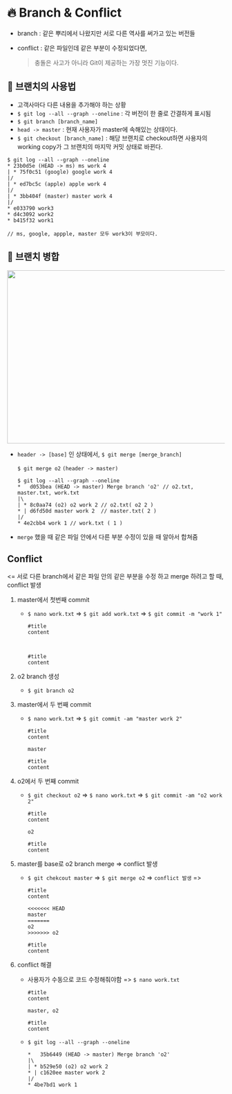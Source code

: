 # 🔥 Branch & Conflict

+ branch : 같은 뿌리에서 나왔지만 서로 다른 역사를 써가고 있는 버전들

+ conflict : 같은 파일인데 같은 부분이 수정되었다면,  

  > 충돌은 사고가 아니라 Git이 제공하는 가장 멋진 기능이다.



## 🚩 브랜치의 사용법

+ 고객사마다 다른 내용을 추가해야 하는 상황 
+ `$ git log --all --graph --oneline` :  각 버전이 한 줄로 간결하게 표시됨
+ `$ git branch [branch_name]`
+ `head -> master` : 현재 사용자가 master에 속해있는 상태이다. 
+ `$ git checkout [branch_name]` : 해당 브랜치로 checkout하면 사용자의 working copy가 그 브랜치의 마지막 커밋 상태로 바뀐다. 

```git
$ git log --all --graph --oneline
* 23b0d5e (HEAD -> ms) ms work 4
| * 75f0c51 (google) google work 4
|/
| * ed7bc5c (apple) apple work 4
|/
| * 3bb404f (master) master work 4
|/
* e033790 work3
* d4c3092 work2
* b415f32 work1

// ms, google, appple, master 모두 work3이 부모이다. 
```





## 🚩 브랜치 병합

<img src = "https://user-images.githubusercontent.com/31370590/125619603-49a7a3ae-a4c0-4bf8-9778-355868521811.PNG" width = "600" height = "400">

+ `header -> [base]` 인 상태에서,  `$ git merge [merge_branch]`

  `$ git merge o2` `(header -> master)`

  ```git
  $ git log --all --graph --oneline
  *   d053bea (HEAD -> master) Merge branch 'o2' // o2.txt, master.txt, work.txt 
  |\
  | * 8c0aa74 (o2) o2 work 2 // o2.txt( o2 2 )
  * | d6fd50d master work 2  // master.txt( 2 )
  |/
  * 4e2cbb4 work 1 // work.txt ( 1 )
  ```



+  `merge` 했을 때 같은 파일 안에서 다른 부분 수정이 있을 때 알아서 합쳐줌



## Conflict 

<= 서로 다른 branch에서 같은 파일 안의 같은 부분을 수정 하고 merge 하려고 할 때, conflict 발생

1. master에서 첫번째 commit

   + `$ nano work.txt`  => `$ git add work.txt` => `$ git commit -m "work 1"`

     ```nano
     #title
     content
     
     
     
     #title
     content
     ```



2. o2 branch 생성

   + `$ git branch o2`

   

3. master에서 두 번째 commit

   + `$ nano work.txt` => `$ git commit -am "master work 2"`

     ```nano
     #title
     content
     
     master
     
     #title
     content
     ```



4. o2에서 두 번째 commit

   + `$ git checkout o2` => `$ nano work.txt` => `$ git commit -am "o2 work 2"`

     ```nano
     #title
     content
     
     o2
     
     #title
     content
     ```



5. master를 base로 o2 branch merge => conflict 발생

   + `$ git chekcout master` => `$ git merge o2` => `conflict 발생`  => 

     ```nano
     #title
     content
     
     <<<<<<< HEAD
     master
     =======
     o2
     >>>>>>> o2
     
     #title
     content
     ```

      

6. conflict 해결 

   + 사용자가 수동으로 코드 수정해줘야함 => `$ nano work.txt`

     ```nano
     #title
     content
     
     master, o2
     
     #title
     content
     ```

   + `$ git log --all --graph --oneline`

     ```nano
     *   35b6449 (HEAD -> master) Merge branch 'o2'
     |\
     | * b529e50 (o2) o2 work 2
     * | c1620ee master work 2
     |/
     * 4be7bd1 work 1
     ```

     

